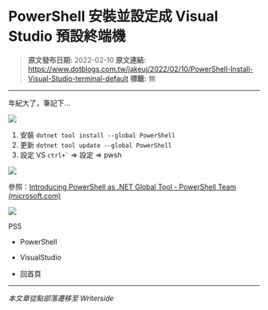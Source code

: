 # PowerShell 安裝並設定成 Visual Studio 預設終端機

> **原文發布日期:** 2022-02-10
> **原文連結:** https://www.dotblogs.com.tw/jakeuj/2022/02/10/PowerShell-Install-Visual-Studio-terminal-default
> **標籤:** 無

---

年紀大了，筆記下…

![](https://dotblogsfile.blob.core.windows.net/user/jakeuj/3e2cb8f3-4aac-4b6f-8ecd-14f98badc7b4/1644475526.png.png)

1. 安裝
   `dotnet tool install --global PowerShell`
2. 更新
   `dotnet tool update --global PowerShell`
3. 設定 VS
   `` ctrl+` `` => 設定 => pwsh

![](https://dotblogsfile.blob.core.windows.net/user/jakeuj/3e2cb8f3-4aac-4b6f-8ecd-14f98badc7b4/1644475467.png.png)

參照：[Introducing PowerShell as .NET Global Tool - PowerShell Team (microsoft.com)](https://devblogs.microsoft.com/powershell/introducing-powershell-as-net-global-tool/)

![](https://card.psnprofiles.com/1/jakeuj.png)

PS5

* PowerShell
* VisualStudio

* 回首頁

---

*本文章從點部落遷移至 Writerside*
